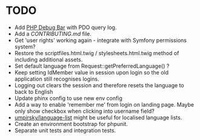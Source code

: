 # TODO
* Add [PHP Debug Bar](https://github.com/maximebf/php-debugbar) with PDO query
log.
* Add a _CONTRIBUTING.md_ file.
* Get 'user rights' working again - integrate with Symfony permissions system?
* Restore the scriptfiles.html.twig / stylesheets.html.twig method of including
 additional assets.
* Set default language from Request::getPreferredLanguage() ?
* Keep setting IdMember value in session upon login so the old application still
 recognises logins.
* Logging out clears the session and therefore resets the language to back to
English
* Update phinx config to use new env config
* Add a way to enable 'remember me' from login on landing page. Maybe only show
checkbox when clicking into username field?
* [umpirsky/language-list](https://github.com/umpirsky/language-list) might be
useful for localised language lists.
* Create an environment bootstrap for phpunit.
* Separate unit tests and integration tests.
